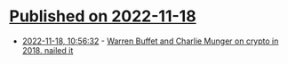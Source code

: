 # [Published on 2022-11-18](index.md)

* [2022-11-18, 10:56:32](https://news.ycombinator.com/item?id=33652967) - [Warren Buffet and Charlie Munger on crypto in 2018. nailed it](https://twitter.com/stephen_geiger/status/1591502421129416706)
